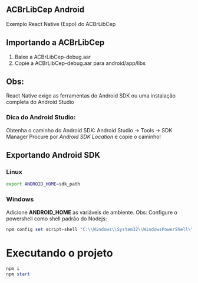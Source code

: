 ACBrLibCep Android 
----

Exemplo React Native (Expo) do ACBrLibCep


## Importando a ACBrLibCep ##

1. Baixe a ACBrLibCep-debug.aar
2. Copie a ACBrLibCep-debug.aar para android/app/libs

## Obs: ##
React Native exige as ferramentas do Android SDK ou uma instalação completa do Android Studio

### Dica do Android Studio: ###

Obtenha o caminho do Android SDK:  Android Studio -> Tools -> SDK Manager
Procure por *Android SDK Location* e copie o caminho!

## Exportando Android SDK ##


### Linux  ###

```bash
export ANDROID_HOME=sdk_path 
```

### Windows ###

Adicione **ANDROID_HOME** as variáveis de ambiente.
Obs: Configure o powershell como shell padrão do Nodejs: 

```powershell
npm config set script-shell "C:\\Windows\\System32\\WindowsPowerShell\\v1.0\\powershell.exe"
```

# Executando o projeto 

```powershell
npm i
npm start
```

